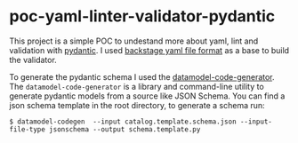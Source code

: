 # poc-yaml-linter-validator-pydantic

This project is a simple POC to undestand more about yaml, lint and validation with [pydantic](https://pydantic-docs.helpmanual.io/). I used [backstage yaml file format](https://backstage.io/docs/features/software-catalog/descriptor-format) as a base to build the validator.  

To generate the pydantic schema I used the [datamodel-code-generator](https://github.com/koxudaxi/datamodel-code-generator/). The `datamodel-code-generator` is a library and command-line utility to generate pydantic models from a source like JSON Schema. You can find a json schema template in the root directory, to generate a schema run:

```
$ datamodel-codegen  --input catalog.template.schema.json --input-file-type jsonschema --output schema.template.py
```